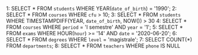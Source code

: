 1: SELECT * FROM `students` WHERE YEAR(`date_of_birth`) = '1990';
2: SELECT * FROM `courses` WHERE `cfu` > 10;
3: SELECT * FROM `students` WHERE TIMESTAMPDIFF(YEAR, `date_of_birth`, NOW()) > 30
4: SELECT * FROM `courses` WHERE `period` = 'I semestre' AND `year` = '1';
5: SELECT * FROM `exams` WHERE HOUR(`hour`) >= '14' AND `date` = '2020-06-20';
6: SELECT * FROM `degrees` WHERE `level` = 'magistrale';
7: SELECT COUNT(*) FROM `departments`;
8: SELECT * FROM `teachers` WHERE `phone` IS NULL